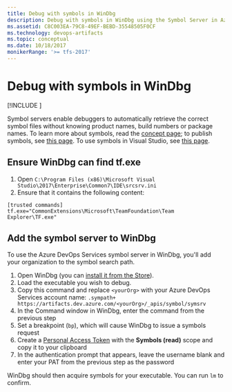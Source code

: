 ```yaml
---
title: Debug with symbols in WinDbg
description: Debug with symbols in WinDbg using the Symbol Server in Azure Artifacts
ms.assetid: C8C003EA-79C8-49EF-BEBD-35548505F0CF
ms.technology: devops-artifacts
ms.topic: conceptual
ms.date: 10/18/2017
monikerRange: '>= tfs-2017'
---
```


# Debug with symbols in WinDbg

[!INCLUDE [](../includes/availability-symbols.md)]

Symbol servers enable debuggers to automatically retrieve the correct symbol files without knowing product names, build numbers or package names. To learn more about symbols, read the [concept page](../concepts/symbols.md); to publish symbols, see [this page](/azure/devops/pipelines/artifacts/symbols). To use symbols in Visual Studio, see [this page](debug-with-symbols-visual-studio.md).

## Ensure WinDbg can find tf.exe

1.  Open `C:\Program Files (x86)\Microsoft Visual Studio\2017\Enterprise\Common7\IDE\srcsrv.ini`
2.  Ensure that it contains the following content:

```
[trusted commands]
tf.exe="CommonExtensions\Microsoft\TeamFoundation\Team Explorer\TF.exe"
```

## Add the symbol server to WinDbg

To use the Azure DevOps Services symbol server in WinDbg, you'll add your organization to the symbol search path.

1.  Open WinDbg (you can [install it from the Store](https://www.microsoft.com/store/p/windbg-preview/9pgjgd53tn86)).
2.  Load the executable you wish to debug.
3.  Copy this command and replace `<yourOrg>` with your Azure DevOps Services account name: `.sympath+ https://artifacts.dev.azure.com/<yourOrg>/_apis/symbol/symsrv`
4.  In the Command window in WinDbg, enter the command from the previous step
5.  Set a breakpoint (`bp`), which will cause WinDbg to issue a symbols request
6.  Create a [Personal Access Token](../../organizations/accounts/use-personal-access-tokens-to-authenticate.md) with the **Symbols (read)** scope and copy it to your clipboard
7.  In the authentication prompt that appears, leave the username blank and enter your PAT from the previous step as the password

WinDbg should then acquire symbols for your executable. You can run `lm` to confirm.

